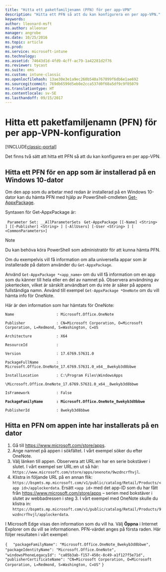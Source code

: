 ```yaml
---
title: "Hitta ett paketfamiljenamn (PFN) för per app-VPN"
description: "Hitta ett PFN så att du kan konfigurera en per app-VPN."
keywords: 
author: lleonard-msft
ms.author: alleonar
manager: angrobe
ms.date: 10/25/2016
ms.topic: article
ms.prod: 
ms.service: microsoft-intune
ms.technology: 
ms.assetid: 74643d1d-4fd9-4cff-ac79-1a42281d2f76
ms.reviewer: tycast
ms.suite: ems
ms.custom: intune-classic
ms.openlocfilehash: 13ae30e3e1a9ec260b540a767899f6db6e1ae692
ms.sourcegitcommit: 769db6599d5eb0e2cca537d0f60a5df9c9f05079
ms.translationtype: HT
ms.contentlocale: sv-SE
ms.lasthandoff: 09/15/2017
---
```

# <a name="find-a-package-family-name-pfn-for-per-app-vpn-configuration"></a>Hitta ett paketfamiljenamn (PFN) för per app-VPN-konfiguration

[!INCLUDE[classic-portal](../includes/classic-portal.md)]

Det finns två sätt att hitta ett PFN så att du kan konfigurera en per app-VPN.

## <a name="find-a-pfn-for-an-app-thats-installed-on-a-windows-10-computer"></a>Hitta ett PFN för en app som är installerad på en Windows 10-dator

Om den app som du arbetar med redan är installerad på en Windows 10-dator kan du hämta PFN med hjälp av PowerShell-cmdleten [Get-AppxPackage](https://technet.microsoft.com/library/hh856044.aspx).

Syntaxen för Get-AppxPackage är:

` Parameter Set: __AllParameterSets`
` Get-AppxPackage [[-Name] <String> ] [[-Publisher] <String> ] [-AllUsers] [-User <String> ] [ <CommonParameters>]`

> [!NOTE]
Du kan behöva köra PowerShell som administratör för att kunna hämta PFN.

Om du exempelvis vill få information om alla universella appar som är installerade på datorn använder du `Get-AppxPackage`.

Använd `Get-AppxPackage *<app_name>` om du vill få information om en app som du känner till hela eller en del av namnet på. Observera användning av jokertecken, vilket är särskilt användbart om du inte är säker på appens fullständiga namn. Använd till exempel `Get-AppxPackage *OneNote` om du vill hämta info för OneNote.


Här är den information som har hämtats för OneNote:

`Name                   : Microsoft.Office.OneNote`

`Publisher              : CN=Microsoft Corporation, O=Microsoft Corporation, L=Redmond, S=Washington, C=US`

`Architecture           : X64`

`ResourceId             :`

`Version                : 17.6769.57631.0`

`PackageFullName        : Microsoft.Office.OneNote_17.6769.57631.0_x64__8wekyb3d8bbwe`

`InstallLocation        : C:\Program Files\WindowsApps`

`\Microsoft.Office.OneNote_17.6769.57631.0_x64__8wekyb3d8bbwe`

`IsFramework            : False`

**`PackageFamilyName      : Microsoft.Office.OneNote_8wekyb3d8bbwe`**

`PublisherId            : 8wekyb3d8bbwe`



## <a name="find-a-pfn-if-the-app-is-not-installed-on-a-computer"></a>Hitta en PFN om appen inte har installerats på en dator

1.  Gå till https://www.microsoft.com/store/apps.
2.  Ange namnet på appen i sökfältet. I vårt exempel söker du efter OneNote.
3.  Välj länken till appen. Observera att URL:en har en serie bokstäver i slutet. I vårt exempel ser URL:en ut så här: `https://www.microsoft.com/store/apps/onenote/9wzdncrfhvjl`.
4.  Klistra in följande URL på en annan flik: `https://bspmts.mp.microsoft.com/v1/public/catalog/Retail/Products/<app id>/applockerdata`. Ersätt `<app id>` med det app-ID som du har fått från https://www.microsoft.com/store/apps – serien med bokstäver i slutet av webbadressen i steg 3. I vårt exempel med OneNote skulle du klistra in: `https://bspmts.mp.microsoft.com/v1/public/catalog/Retail/Products/9wzdncrfhvjl/applockerdata`.

I Microsoft Edge visas den information som du vill ha. Välj **Öppna** i Internet Explorer om du vill se informationen. PFN-värdet anges på första raden. Här följer resultaten i vårt exempel:


`{`
`  "packageFamilyName": "Microsoft.Office.OneNote_8wekyb3d8bbwe",`
`  "packageIdentityName": "Microsoft.Office.OneNote",`
`  "windowsPhoneLegacyId": "ca05b3ab-f157-450c-8c49-a1f127f5e71d",`
`  "publisherCertificateName": "CN=Microsoft Corporation, O=Microsoft Corporation, L=Redmond, S=Washington, C=US"`
`}`
